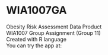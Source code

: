 # WIA1007GA
Obesity Risk Assessment Data Product
<br>
WIA1007 Group Assignment (Group 11)
<br>
Created with R language
<br>
You can try the app at: 
